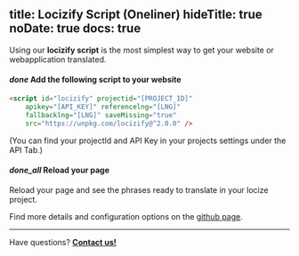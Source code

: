title: Locizify Script (Oneliner)
hideTitle: true
noDate: true
docs: true
---

Using our **locizify script** is the most simplest way to get your website or webapplication translated.

<h4 class="headline"><i class="material-icons" translated>done</i> Add the following script to your website</h4>


```html
<script id="locizify" projectid="[PROJECT_ID]"
    apikey="[API_KEY]" referencelng="[LNG]"
    fallbacklng="[LNG]" saveMissing="true"
    src="https://unpkg.com/locizify@^2.0.0" />
```

(You can find your projectId and API Key in your projects settings under the API Tab.)

<h4 class="headline extra-margin"><i class="material-icons" translated>done_all</i> Reload your page</h4>

Reload your page and see the phrases ready to translate in your locize project.

Find more details and configuration options on the [github page](https://github.com/locize/locizify).


<div class="contact">
<hr />
<p class="callout extra-margin">Have questions? <strong><a href="mailto:support@locize.com">Contact us!</a></strong></p>
</div>
